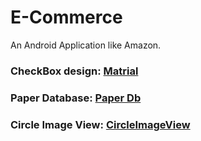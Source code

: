 # E-Commerce
An Android Application like Amazon.


### CheckBox design: [Matrial](https://github.com/rey5137/material)
### Paper Database: [Paper Db](https://github.com/pilgr/Paper)
### Circle Image View: [CircleImageView](https://github.com/hdodenhof/CircleImageView)